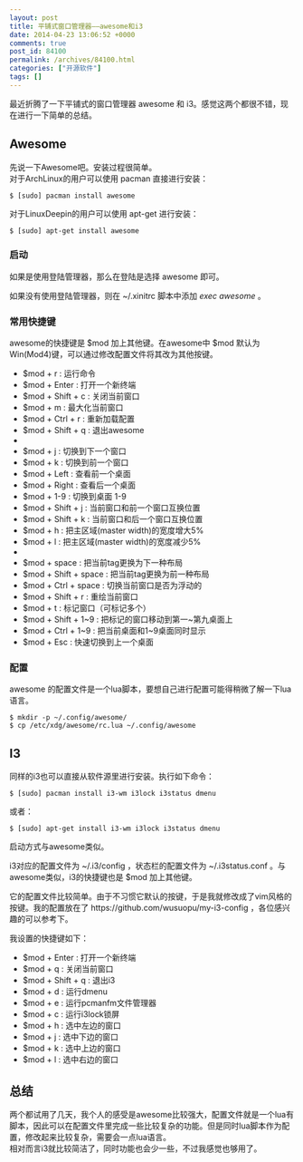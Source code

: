 ```yaml
---
layout: post
title: 平铺式窗口管理器——awesome和i3
date: 2014-04-23 13:06:52 +0000
comments: true
post_id: 84100
permalink: /archives/84100.html
categories: ["开源软件"]
tags: []
---
```


<p>最近折腾了一下平铺式的窗口管理器 awesome 和 i3。感觉这两个都很不错，现在进行一下简单的总结。  </p>
<h2>Awesome</h2>
<p>先说一下Awesome吧。安装过程很简单。<br>
对于ArchLinux的用户可以使用 pacman 直接进行安装：</p>
<pre><code>$ [sudo] pacman install awesome
</code></pre>
<p>对于LinuxDeepin的用户可以使用 apt-get 进行安装：</p>
<pre><code>$ [sudo] apt-get install awesome
</code></pre>
<h3>启动</h3>
<p>如果是使用登陆管理器，那么在登陆是选择 awesome 即可。  </p>
<p>如果没有使用登陆管理器，则在 ~/.xinitrc 脚本中添加 <em>exec awesome</em> 。</p>
<h3>常用快捷键</h3>
<p>awesome的快捷键是 $mod 加上其他键。在awesome中 $mod 默认为 Win(Mod4)键，可以通过修改配置文件将其改为其他按键。</p>
<ul>
<li>$mod + r : 运行命令</li>
<li>$mod + Enter : 打开一个新终端</li>
<li>$mod + Shift + c : 关闭当前窗口</li>
<li>$mod + m : 最大化当前窗口</li>
<li>$mod + Ctrl + r : 重新加载配置</li>
<li>$mod + Shift + q : 退出awesome</li>
<li></li>
<li>$mod + j : 切换到下一个窗口</li>
<li>$mod + k : 切换到前一个窗口</li>
<li>$mod + Left : 查看前一个桌面</li>
<li>$mod + Right : 查看后一个桌面</li>
<li>$mod + 1-9 : 切换到桌面 1-9</li>
<li>$mod + Shift + j : 当前窗口和前一个窗口互换位置</li>
<li>$mod + Shift + k : 当前窗口和后一个窗口互换位置</li>
<li>$mod + h : 把主区域(master width)的宽度增大5%</li>
<li>$mod + l : 把主区域(master width)的宽度减少5%</li>
<li></li>
<li>$mod + space : 把当前tag更换为下一种布局</li>
<li>$mod + Shift + space : 把当前tag更换为前一种布局</li>
<li>$mod + Ctrl + space : 切换当前窗口是否为浮动的</li>
<li>$mod + Shift + r : 重绘当前窗口</li>
<li>$mod + t : 标记窗口（可标记多个）</li>
<li>$mod + Shift + 1~9 : 把标记的窗口移动到第一~第九桌面上</li>
<li>$mod + Ctrl + 1~9 : 把当前桌面和1~9桌面同时显示</li>
<li>$mod + Esc : 快速切换到上一个桌面 </li>
</ul>
<h3>配置</h3>
<p>awesome 的配置文件是一个lua脚本，要想自己进行配置可能得稍微了解一下lua语言。</p>
<pre><code>$ mkdir -p ~/.config/awesome/
$ cp /etc/xdg/awesome/rc.lua ~/.config/awesome
</code></pre>
<h2>I3</h2>
<p>同样的i3也可以直接从软件源里进行安装。执行如下命令：</p>
<pre><code>$ [sudo] pacman install i3-wm i3lock i3status dmenu
</code></pre>
<p>或者：</p>
<pre><code>$ [sudo] apt-get install i3-wm i3lock i3status dmenu
</code></pre>
<p>启动方式与awesome类似。  </p>
<p>i3对应的配置文件为 ~/.i3/config ，状态栏的配置文件为 ~/.i3status.conf 。与awesome类似，i3的快捷键也是 $mod 加上其他键。</p>
<p>它的配置文件比较简单。由于不习惯它默认的按键，于是我就修改成了vim风格的按键。我的配置放在了 https://github.com/wusuopu/my-i3-config ，各位感兴趣的可以参考下。  </p>
<p>我设置的快捷键如下：</p>
<ul>
<li>$mod + Enter : 打开一个新终端</li>
<li>$mod + q : 关闭当前窗口</li>
<li>$mod + Shift + q : 退出i3</li>
<li>$mod + d : 运行dmenu</li>
<li>$mod + e : 运行pcmanfm文件管理器</li>
<li>$mod + c : 运行i3lock锁屏</li>
<li>$mod + h : 选中左边的窗口</li>
<li>$mod + j : 选中下边的窗口</li>
<li>$mod + k : 选中上边的窗口</li>
<li>$mod + l : 选中右边的窗口</li>
</ul>
<h2>总结</h2>
<p>两个都试用了几天，我个人的感受是awesome比较强大，配置文件就是一个lua有脚本，因此可以在配置文件里完成一些比较复杂的功能。但是同时lua脚本作为配置，修改起来比较复杂，需要会一点lua语言。<br>
相对而言i3就比较简洁了，同时功能也会少一些，不过我感觉也够用了。</p>
